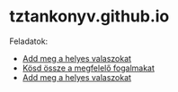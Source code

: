 # tztankonyv.github.io
Feladatok:
- [Add meg a helyes valaszokat](01.html)
- [Kösd össze a megfelelő fogalmakat](02.html)
- [Add meg a helyes valaszokat](03.html)
